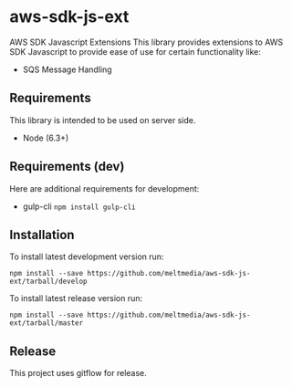 # aws-sdk-js-ext
AWS SDK Javascript Extensions
This library provides extensions to AWS SDK Javascript to provide ease of use for certain functionality like:
- SQS Message Handling


## Requirements
This library is intended to be used on server side.

- Node (6.3+)

## Requirements (dev)
Here are additional requirements for development:
- gulp-cli ``` npm install gulp-cli ```

## Installation
To install latest development version run:
```
npm install --save https://github.com/meltmedia/aws-sdk-js-ext/tarball/develop
```

To install latest release version run:
```
npm install --save https://github.com/meltmedia/aws-sdk-js-ext/tarball/master
```

## Release
This project uses gitflow for release.



